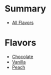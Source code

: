 # Summary

- [All Flavors](./all-flavors.md)

# Flavors

- [Chocolate](./flavors/chocolate.md)
- [Vanilla](./flavors/vanilla.md)
- [Peach](./flavors/peach.md)